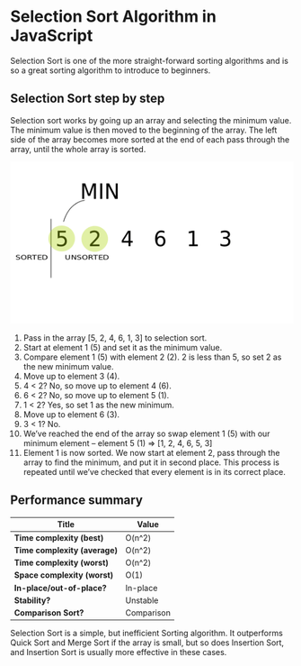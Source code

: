 # Selection Sort Algorithm in JavaScript

Selection Sort is one of the more straight-forward sorting algorithms and is so a great sorting algorithm to introduce to beginners.

## Selection Sort step by step

Selection sort works by going up an array and selecting the minimum value. The minimum value is then moved to the beginning of the array. The left side of the array becomes more sorted at the end of each pass through the array, until the whole array is sorted.

![](selection-step-by-step.gif)

1. Pass in the array [5, 2, 4, 6, 1, 3] to selection sort.
1. Start at element 1 (5) and set it as the minimum value.
1. Compare element 1 (5) with element 2 (2). 2 is less than 5, so set 2 as the new minimum value.
1. Move up to element 3 (4).
1. 4 < 2? No, so move up to element 4 (6).
1. 6 < 2? No, so move up to element 5 (1).
1. 1 < 2? Yes, so set 1 as the new minimum.
1. Move up to element 6 (3).
1. 3 < 1? No.
1. We’ve reached the end of the array so swap element 1 (5) with our minimum element – element 5 (1) => [1, 2, 4, 6, 5, 3]
1. Element 1 is now sorted. We now start at element 2, pass through the array to find the minimum, and put it in second place. This process is repeated until we’ve checked that every element is in its correct place.

## Performance summary

| Title                         | Value      |
|-------------------------------|------------|
| **Time complexity (best)**    | O(n^2)     |
| **Time complexity (average)** | O(n^2)     | 
| **Time complexity (worst)**   | O(n^2)     | 
| **Space complexity (worst)**  | O(1)       |
| **In-place/out-of-place?**    | In-place   |   
| **Stability?**                | Unstable   | 
| **Comparison Sort?**          | Comparison |

Selection Sort is a simple, but inefficient Sorting algorithm. It outperforms Quick Sort and Merge Sort if the array is small, but so does Insertion Sort, and Insertion Sort is usually more effective in these cases.